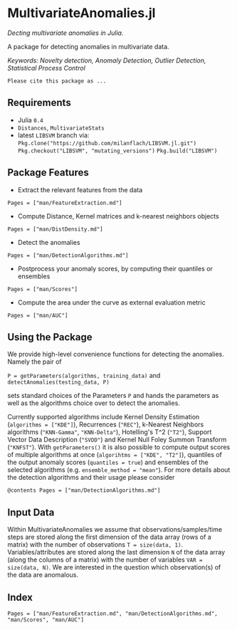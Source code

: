 # MultivariateAnomalies.jl 

*Decting multivariate anomalies in Julia.*

A package for detecting anomalies in multivariate data.

*Keywords: Novelty detection, Anomaly Detection, Outlier Detection, Statistical Process Control*

    Please cite this package as ...

## Requirements

- Julia `0.4`
- `Distances`, `MultivariateStats`
-  latest `LIBSVM` branch via:
`Pkg.clone("https://github.com/milanflach/LIBSVM.jl.git")`
`Pkg.checkout("LIBSVM", "mutating_versions")`
`Pkg.build("LIBSVM")`

## Package Features

- Extract the relevant features from the data 
```@contents
Pages = ["man/FeatureExtraction.md"]
```
- Compute Distance, Kernel matrices and k-nearest neighbors objects 
```@contents
Pages = ["man/DistDensity.md"]
```
- Detect the anomalies
```@contents
Pages = ["man/DetectionAlgorithms.md"]
```
- Postprocess your anomaly scores, by computing their quantiles or ensembles
```@contents
Pages = ["man/Scores"]
```
- Compute the area under the curve as external evaluation metric
```@contents
Pages = ["man/AUC"]
```

## Using the Package

We provide high-level convenience functions for detecting the anomalies. Namely the pair of 

`P = getParameters(algorithms, training_data)` and
`detectAnomalies(testing_data, P)`

sets standard choices of the Parameters `P` and hands the parameters as well as the algorithms choice over to detect the anomalies. 

Currently supported algorithms include Kernel Density Estimation (`algorithms = ["KDE"]`), Recurrences (`"REC"`), k-Nearest Neighbors algorithms (`"KNN-Gamma"`, `"KNN-Delta"`), Hotelling's T^2 (`"T2"`), Support Vector Data Description (`"SVDD"`) and Kernel Null Foley Summon Transform (`"KNFST"`). With `getParameters()` it is also possible to compute output scores of multiple algorithms at once (`algorihtms = ["KDE", "T2"]`), quantiles of the output anomaly scores (`quantiles = true`) and ensembles of the selected algorithms (e.g. `ensemble_method = "mean"`). For more details about the detection algorithms and their usage please consider 

```
@contents Pages = ["man/DetectionAlgorithms.md"]
```

## Input Data

Within MultivariateAnomalies we assume that observations/samples/time steps are stored along the first dimension of the data array (rows of a matrix) with the number of observations `T = size(data, 1)`. Variables/attributes are stored along the last dimension `N` of the data array (along the columns of a matrix) with the number of variables `VAR = size(data, N)`. We are interested in the question which observation(s) of the data are anomalous.

## Index

```@index
Pages = ["man/FeatureExtraction.md", "man/DetectionAlgorithms.md", "man/Scores", "man/AUC"]
```






